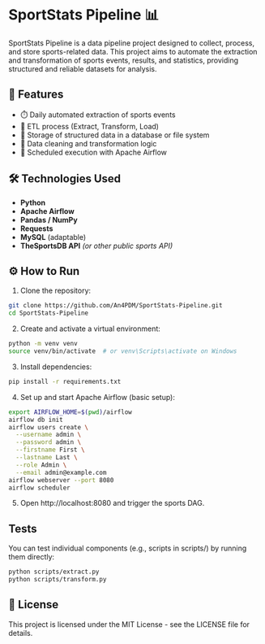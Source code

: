 # SportStats Pipeline 📊

SportStats Pipeline is a data pipeline project designed to collect, process, and store sports-related data. This project aims to automate the extraction and transformation of sports events, results, and statistics, providing structured and reliable datasets for analysis.

## 🚀 Features

- ⏱️ Daily automated extraction of sports events
- 🔄 ETL process (Extract, Transform, Load)
- 💾 Storage of structured data in a database or file system
- 🧹 Data cleaning and transformation logic
- 🔁 Scheduled execution with Apache Airflow

## 🛠️ Technologies Used

- **Python**
- **Apache Airflow**
- **Pandas / NumPy**
- **Requests**
- **MySQL** (adaptable)
- **TheSportsDB API** *(or other public sports API)*

## ⚙️ How to Run

1. Clone the repository:
  ```bash
  git clone https://github.com/An4PDM/SportStats-Pipeline.git
  cd SportStats-Pipeline
   ```

2. Create and activate a virtual environment:
  ```bash
  python -m venv venv
  source venv/bin/activate  # or venv\Scripts\activate on Windows
  ```

3. Install dependencies:
  ```bash
  pip install -r requirements.txt
  ```

4. Set up and start Apache Airflow (basic setup):
  
  ```bash
  export AIRFLOW_HOME=$(pwd)/airflow
  airflow db init
  airflow users create \
    --username admin \
    --password admin \
    --firstname First \
    --lastname Last \
    --role Admin \
    --email admin@example.com
  airflow webserver --port 8080
  airflow scheduler
  ```
5. Open http://localhost:8080 and trigger the sports DAG.

## Tests

You can test individual components (e.g., scripts in scripts/) by running them directly:

  ```bash
  python scripts/extract.py
  python scripts/transform.py
  ```

## 📄 License

This project is licensed under the MIT License - see the LICENSE file for details.
